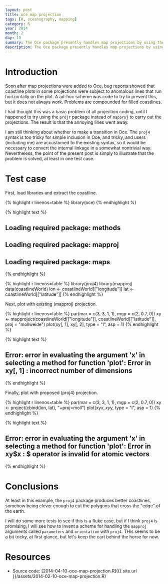 ```yaml
---
layout: post
title: oce map projection
tags: [R, oceanography, mapping]
category: R
year: 2014
month: 2
day: 10
summary: The Oce package presently handles map projections by using the ``mapproj`` package, but an alternative is the ``proj4`` package.  This post compares the two, focussing on the vexing problem of islands crossing the edge of the earth, which causes spurious lines on some Oce maps at present.
description: The Oce package presently handles map projections by using the ``mapproj`` package, but an alternative is the ``proj4`` package.  This post compares the two, focussing on the vexing problem of islands crossing the edge of the earth, which causes spurious lines on some Oce maps at present.
---
```


# Introduction

Soon after map projections were added to Oce, bug reports showed that coastline plots in some projections were subject to anomalous lines that run horizontally on the plot.  A ad-hoc scheme was code to try to prevent this, but it does not always work.  Problems are compounded for filled coastlines.

I had thought this was a basic problem of all projection coding, until I happened to try using the ``projr`` package instead of ``mapproj`` to carry out the projections.  The result is that the annoying lines went away.

I am still thinking about whether to make a transition in Oce.  The ``proj4`` syntax is too tricky for simple inclusion in Oce, and tricky, and users (including me) are accustomed to the existing syntax, so it would be necessary to convert the internal linkage in a somewhat nontrivial way.  Nevertheless, the point of the present post is simply to illustrate that the problem is solved, at least in one test case.


# Test case

First, load libraries and extract the coastline.


{% highlight r linenos=table %}
library(oce)
{% endhighlight %}



{% highlight text %}
## Loading required package: methods
## Loading required package: mapproj
## Loading required package: maps
{% endhighlight %}



{% highlight r linenos=table %}
library(proj4)
library(mapproj)
data(coastlineWorld)
lon <- coastlineWorld[["longitude"]]
lat <- coastlineWorld[["latitude"]]
{% endhighlight %}


Next, plot with existing (mapproj) projection.


{% highlight r linenos=table %}
par(mar = c(3, 3, 1, 1), mgp = c(2, 0.7, 0))
xy <- mapproject(coastlineWorld[["longitude"]], coastlineWorld[["latitude"]], 
    proj = "mollweide")
plot(xy[, 1], xy[, 2], type = "l", asp = 1)
{% endhighlight %}



{% highlight text %}
## Error: error in evaluating the argument 'x' in selecting a method for function 'plot': Error in xy[, 1] : incorrect number of dimensions
{% endhighlight %}


Finally, plot with proposed (proj4) projection.


{% highlight r linenos=table %}
par(mar = c(3, 3, 1, 1), mgp = c(2, 0.7, 0))
xy <- project(cbind(lon, lat), "+proj=moll")
plot(xy$x, xy$y, type = "l", asp = 1)
{% endhighlight %}



{% highlight text %}
## Error: error in evaluating the argument 'x' in selecting a method for function 'plot': Error in xy$x : $ operator is invalid for atomic vectors
{% endhighlight %}

# Conclusions

At least in this example, the ``proj4`` package produces better coastlines, somehow being clever enough to cut the polygons that cross the "edge" of the earth.

I will do some more tests to see if this is a fluke case, but if I think ``proj4`` is promising, I will see how to invent a scheme for handling the ``mapproj`` arguments called ``parameters`` and ``orientation`` with ``proj4``.  THis seems to be a bit tricky, at first glance, but let's keep the cart behind the horse for now.


# Resources
* Source code: [2014-04-10-oce-map-projection.R]({{ site.url }}/assets/2014-02-10-oce-map-projection.R)
